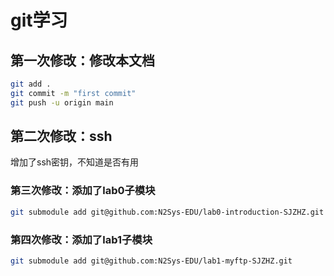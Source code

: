 # git学习
## 第一次修改：修改本文档
```bash
git add .
git commit -m "first commit"
git push -u origin main
```
## 第二次修改：ssh
增加了ssh密钥，不知道是否有用
### 第三次修改：添加了lab0子模块
```bash
git submodule add git@github.com:N2Sys-EDU/lab0-introduction-SJZHZ.git
```
### 第四次修改：添加了lab1子模块
```bash
git submodule add git@github.com:N2Sys-EDU/lab1-myftp-SJZHZ.git
```
